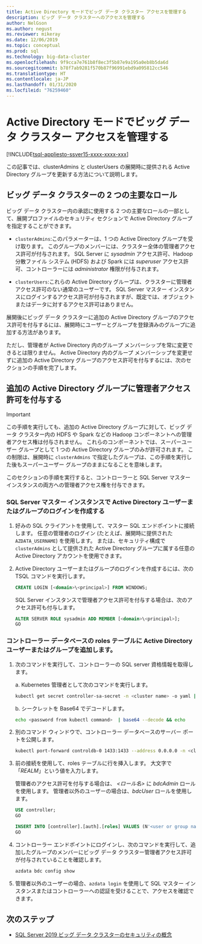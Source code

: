 ```yaml
---
title: Active Directory モードでビッグ データ クラスター アクセスを管理する
description: ビッグ データ クラスターへのアクセスを管理する
author: NelGson
ms.author: negust
ms.reviewer: mikeray
ms.date: 12/06/2019
ms.topic: conceptual
ms.prod: sql
ms.technology: big-data-cluster
ms.openlocfilehash: 9f9cca7e761b8f8ec3f5b87e9a195a0eb8b5da6d
ms.sourcegitcommit: b78f7ab9281f570b87f96991ebd9a095812cc546
ms.translationtype: HT
ms.contentlocale: ja-JP
ms.lasthandoff: 01/31/2020
ms.locfileid: "76259460"
---
```

# <a name="manage-big-data-cluster-access-in-active-directory-mode"></a>Active Directory モードでビッグ データ クラスター アクセスを管理する

[!INCLUDE[tsql-appliesto-ssver15-xxxx-xxxx-xxx](../includes/tsql-appliesto-ssver15-xxxx-xxxx-xxx.md)]

この記事では、clusterAdmins と clusterUsers の展開時に提供される Active Directory グループを更新する方法について説明します。

## <a name="two-overarching-roles-in-the-big-data-cluster"></a>ビッグ データ クラスターの 2 つの主要なロール

ビッグ データ クラスター内の承認に使用する 2 つの主要なロールの一部として、展開プロファイルのセキュリティ セクションで Active Directory グループを指定することができます。

* `clusterAdmins`:このパラメーターは、1 つの Active Directory グループを受け取ります。 このグループのメンバーには、クラスター全体の管理者アクセス許可が付与されます。 SQL Server に *sysadmin* アクセス許可、Hadoop 分散ファイル システム (HDFS) および Spark には *superuser* アクセス許可、コントローラーには *administrator* 権限が付与されます。

* `clusterUsers`:これらの Active Directory グループは、クラスターに管理者アクセス許可のない通常のユーザーです。 SQL Server マスター インスタンスにログインするアクセス許可が付与されますが、既定では、オブジェクトまたはデータに対するアクセス許可はありません。

展開後にビッグ データ クラスターに追加の Active Directory グループのアクセス許可を付与するには、展開時にユーザーとグループを登録済みのグループに追加する方法があります。 

ただし、管理者が Active Directory 内のグループ メンバーシップを常に変更できるとは限りません。 Active Directory 内のグループ メンバーシップを変更せずに追加の Active Directory グループのアクセス許可を付与するには、次のセクションの手順を完了します。

## <a name="grant-administrator-permissions-to-additional-active-directory-groups"></a>追加の Active Directory グループに管理者アクセス許可を付与する

>[!IMPORTANT]
>この手順を実行しても、追加の Active Directory グループに対して、ビッグ データ クラスター内の HDFS や Spark などの Hadoop コンポーネントへの管理者アクセス権は付与されません。 これらのコンポーネントでは、スーパーユーザー グループとして 1 つの Active Directory グループのみが許可されます。 この制限は、展開時に `clusterAdmins` で指定したグループは、この手順を実行した後もスーパーユーザー グループのままになることを意味します。

このセクションの手順を実行すると、コントローラーと SQL Server マスター インスタンスの両方への管理者アクセス権を付与できます。

### <a name="create-a-login-for-the-active-directory-user-or-group-in-the-sql-server-master-instance"></a>SQL Server マスター インスタンスで Active Directory ユーザーまたはグループのログインを作成する 

1. 好みの SQL クライアントを使用して、マスター SQL エンドポイントに接続します。 任意の管理者のログイン (たとえば、展開時に提供された `AZDATA_USERNAME`) を使用します。 または、セキュリティ構成で `clusterAdmins` として提供された Active Directory グループに属する任意の Active Directory アカウントを使用できます。

1. Active Directory ユーザーまたはグループのログインを作成するには、次の TSQL コマンドを実行します。

   ```sql
   CREATE LOGIN [<domain>\<principal>] FROM WINDOWS;
   ```

   SQL Server インスタンスで管理者アクセス許可を付与する場合は、次のアクセス許可も付与します。

   ```sql
   ALTER SERVER ROLE sysadmin ADD MEMBER [<domain>\<principal>];
   GO
   ```

### <a name="add-the-active-directory-user-or-group-to-the-roles-table-in-the-controller-database"></a>コントローラー データベースの roles テーブルに Active Directory ユーザーまたはグループを追加します。 

1. 次のコマンドを実行して、コントローラーの SQL server 資格情報を取得します。

   a. Kubernetes 管理者として次のコマンドを実行します。

   ```bash
   kubectl get secret controller-sa-secret -n <cluster name> -o yaml | grep password
   ```

   b. シークレットを Base64 でデコードします。

   ```bash
   echo <password from kubectl command>  | base64 --decode && echo
   ```

1. 別のコマンド ウィンドウで、コントローラー データベースのサーバー ポートを公開します。

   ```bash
   kubectl port-forward controldb-0 1433:1433 --address 0.0.0.0 -n <cluster name>
   ```

1. 前の接続を使用して、roles テーブルに行を挿入します。 大文字で「*REALM*」という値を入力します。

   管理者のアクセス許可を付与する場合は、 *\<ロール名>* に *bdcAdmin* ロールを使用します。 管理者以外のユーザーの場合は、*bdcUser* ロールを使用します。

   ```sql
   USE controller;
   GO

   INSERT INTO [controller].[auth].[roles] VALUES (N'<user or group name>@<REALM>', N'<role name>')
   GO
   ```

1. コントローラー エンドポイントにログインし、次のコマンドを実行して、追加したグループのメンバーにビッグ データ クラスター管理者アクセス許可が付与されていることを確認します。

   ```bash
   azdata bdc config show
   ```

1. 管理者以外のユーザーの場合、`azdata login` を使用して SQL マスター インスタンスまたはコントローラーへの認証を受けることで、アクセスを確認できます。

## <a name="next-steps"></a>次のステップ

- [SQL Server 2019 ビッグ データ クラスターのセキュリティの概念](concept-security.md)
